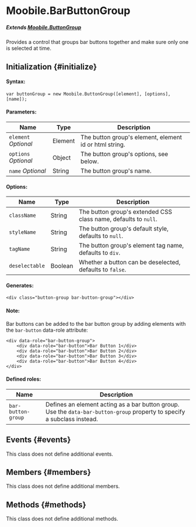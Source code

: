 Moobile.BarButtonGroup
================================================================================

##### Extends [Moobile.ButtonGroup](../Control/ButtonGroup.md)

Provides a control that groups bar buttons together and make sure only one is selected at time.

Initialization {#initialize}
--------------------------------------------------------------------------------

#### Syntax:

	var buttonGroup = new Moobile.ButtonGroup([element], [options], [name]);

#### Parameters:

Name                 | Type    | Description
-------------------- | ------- | -----------
`element` *Optional* | Element | The button group's element, element id or html string.
`options` *Optional* | Object  | The button group's options, see below.
`name`    *Optional* | String  | The button group's name.

#### Options:

Name           | Type    | Description
-------------- | ------- | -----------
`className`    | String  | The button group's extended CSS class name, defaults to `null`.
`styleName`    | String  | The button group's default style, defaults to `null`.
`tagName`      | String  | The button group's element tag name, defaults to `div`.
`deselectable` | Boolean | Whether a button can be deselected, defaults to `false`.

#### Generates:

	<div class="button-group bar-button-group"></div>

#### Note:

Bar buttons can be added to the bar button group by adding elements with the `bar-button` data-role attribute:

	<div data-role="bar-button-group">
		<div data-role="bar-button">Bar Button 1</div>
		<div data-role="bar-button">Bar Button 2</div>
		<div data-role="bar-button">Bar Button 3</div>
		<div data-role="bar-button">Bar Button 4</div>
	</div>

#### Defined roles:

Name               | Description
------------------ | -----------
`bar-button-group` | Defines an element acting as a bar button group. Use the `data-bar-button-group` property to specify a subclass instead.

Events {#events}
--------------------------------------------------------------------------------

This class does not define additional events.

Members {#members}
--------------------------------------------------------------------------------

This class does not define additional members.

Methods {#methods}
--------------------------------------------------------------------------------

This class does not define additional methods.
